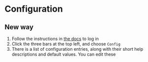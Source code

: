 # Configuration
## New way
1. Follow the instructions in [the docs](auth) to log in
2. Click the three bars at the top left, and choose `Config`
3. There is a list of configuration entries, along with their short help descriptions and default values. You can edit these 
<!--stackedit_data:
eyJoaXN0b3J5IjpbNzQyMDg0NzM5LC0xMzExMTc5MzQ0XX0=
-->